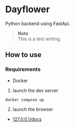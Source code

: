 # Dayflower

Python backend using FastApi.  

> **Note**  
> This is a test writing.

## How to use

### Requirements

- Docker

1. launch the dev server

```
docker compose up
```

2. launch the browser

- [127.0.0.1/docs](http://127.0.0.1/docs)
